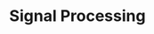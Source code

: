 ---
layout: post
title: "2. Signal Processing"
permalink: /coursework/EECS504/hw2/
comments: true
author_profile: true
toc: true
toc_label: "Table of Contents"
toc_sticky: false
categories: ["EECS504"]
---
